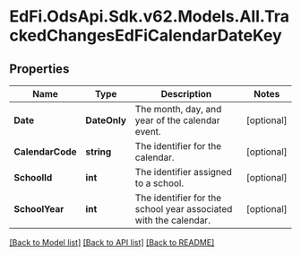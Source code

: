 # EdFi.OdsApi.Sdk.v62.Models.All.TrackedChangesEdFiCalendarDateKey

## Properties

Name | Type | Description | Notes
------------ | ------------- | ------------- | -------------
**Date** | **DateOnly** | The month, day, and year of the calendar event. | [optional] 
**CalendarCode** | **string** | The identifier for the calendar. | [optional] 
**SchoolId** | **int** | The identifier assigned to a school. | [optional] 
**SchoolYear** | **int** | The identifier for the school year associated with the calendar. | [optional] 

[[Back to Model list]](../README.md#documentation-for-models) [[Back to API list]](../README.md#documentation-for-api-endpoints) [[Back to README]](../README.md)

